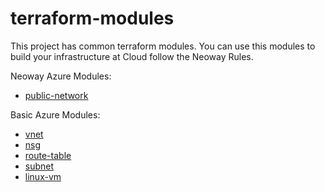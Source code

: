 terraform-modules
===
This project has common terraform modules. You can use this modules to build your infrastructure at Cloud follow the Neoway Rules.

Neoway Azure Modules:
 * [public-network](./azure/modules/public-network/README.md)

Basic Azure Modules:
 * [vnet](./azure/modules/vnet/README.md)
 * [nsg](./azure/modules/nsg/README.md)
 * [route-table](./azure/modules/route-table/README.md)
 * [subnet](./azure/modules/subnet/README.md)
 * [linux-vm](./azure/modules/linux-vm/README.md)

